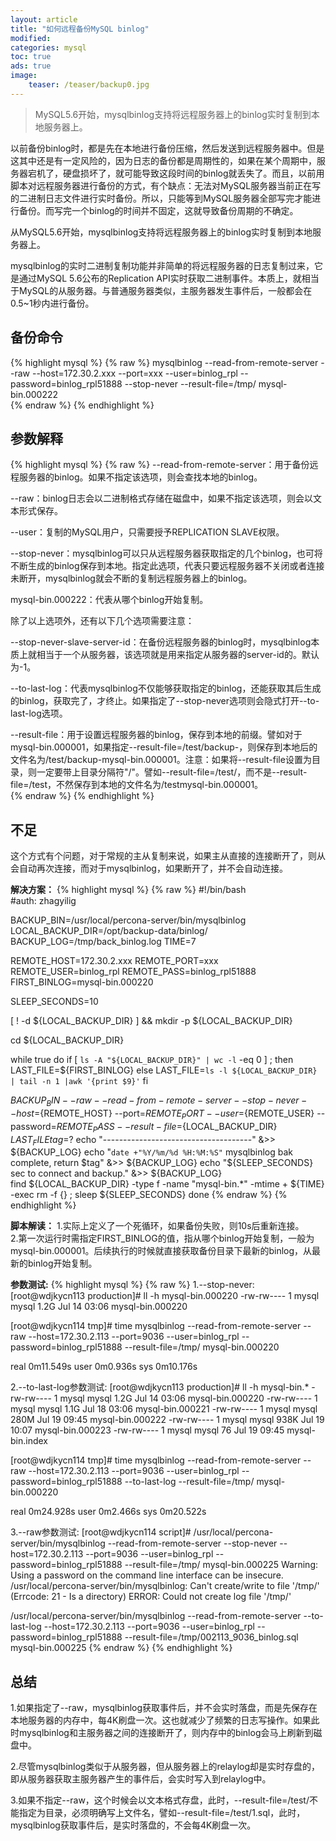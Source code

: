 ```yaml
---
layout: article
title: "如何远程备份MySQL binlog"
modified:
categories: mysql
toc: true
ads: true
image:
    teaser: /teaser/backup0.jpg
---
```


>  MySQL5.6开始，mysqlbinlog支持将远程服务器上的binlog实时复制到本地服务器上。     
 
    
以前备份binlog时，都是先在本地进行备份压缩，然后发送到远程服务器中。但是这其中还是有一定风险的，因为日志的备份都是周期性的，如果在某个周期中，服务器宕机了，硬盘损坏了，就可能导致这段时间的binlog就丢失了。而且，以前用脚本对远程服务器进行备份的方式，有个缺点：无法对MySQL服务器当前正在写的二进制日志文件进行实时备份。所以，只能等到MySQL服务器全部写完才能进行备份。而写完一个binlog的时间并不固定，这就导致备份周期的不确定。

从MySQL5.6开始，mysqlbinlog支持将远程服务器上的binlog实时复制到本地服务器上。

mysqlbinlog的实时二进制复制功能并非简单的将远程服务器的日志复制过来，它是通过MySQL 5.6公布的Replication API实时获取二进制事件。本质上，就相当于MySQL的从服务器。与普通服务器类似，主服务器发生事件后，一般都会在0.5~1秒内进行备份。

## 备份命令   
{% highlight mysql %}
{% raw %}
mysqlbinlog --read-from-remote-server --raw --host=172.30.2.xxx --port=xxx --user=binlog_rpl --password=binlog_rpl51888  --stop-never  --result-file=/tmp/ mysql-bin.000222   
{% endraw %}
{% endhighlight %}   
## 参数解释    
{% highlight mysql %}
{% raw %}
--read-from-remote-server：用于备份远程服务器的binlog。如果不指定该选项，则会查找本地的binlog。  

--raw：binlog日志会以二进制格式存储在磁盘中，如果不指定该选项，则会以文本形式保存。  

--user：复制的MySQL用户，只需要授予REPLICATION SLAVE权限。  

--stop-never：mysqlbinlog可以只从远程服务器获取指定的几个binlog，也可将不断生成的binlog保存到本地。指定此选项，代表只要远程服务器不关闭或者连接未断开，mysqlbinlog就会不断的复制远程服务器上的binlog。  

mysql-bin.000222：代表从哪个binlog开始复制。  

除了以上选项外，还有以下几个选项需要注意：   

--stop-never-slave-server-id：在备份远程服务器的binlog时，mysqlbinlog本质上就相当于一个从服务器，该选项就是用来指定从服务器的server-id的。默认为-1。    
 
--to-last-log：代表mysqlbinlog不仅能够获取指定的binlog，还能获取其后生成的binlog，获取完了，才终止。如果指定了--stop-never选项则会隐式打开--to-last-log选项。    

--result-file：用于设置远程服务器的binlog，保存到本地的前缀。譬如对于mysql-bin.000001，如果指定--result-file=/test/backup-，则保存到本地后的文件名为/test/backup-mysql-bin.000001。注意：如果将--result-file设置为目录，则一定要带上目录分隔符"/"。譬如--result-file=/test/，而不是--result-file=/test，不然保存到本地的文件名为/testmysql-bin.000001。    
{% endraw %}
{% endhighlight %}

## 不足  
这个方式有个问题，对于常规的主从复制来说，如果主从直接的连接断开了，则从会自动再次连接，而对于mysqlbinlog，如果断开了，并不会自动连接。  

**解决方案：**
{% highlight mysql %}
{% raw %}
#!/bin/bash  
#auth: zhagyilig

BACKUP_BIN=/usr/local/percona-server/bin/mysqlbinlog
LOCAL_BACKUP_DIR=/opt/backup-data/binlog/
BACKUP_LOG=/tmp/back_binlog.log
TIME=7

REMOTE_HOST=172.30.2.xxx
REMOTE_PORT=xxx
REMOTE_USER=binlog_rpl
REMOTE_PASS=binlog_rpl51888
FIRST_BINLOG=mysql-bin.000220

SLEEP_SECONDS=10

[ ! -d ${LOCAL_BACKUP_DIR} ] && mkdir -p ${LOCAL_BACKUP_DIR}

cd ${LOCAL_BACKUP_DIR}

while true
do
  if [ `ls -A "${LOCAL_BACKUP_DIR}" | wc -l` -eq 0 ] ; then
     LAST_FILE=${FIRST_BINLOG}
  else
     LAST_FILE=`ls -l ${LOCAL_BACKUP_DIR} | tail -n 1 |awk '{print $9}'`
  fi

  ${BACKUP_BIN} --raw --read-from-remote-server --stop-never --host=${REMOTE_HOST} --port=${REMOTE_PORT} --user=${REMOTE_USER} --password=${REMOTE_PASS}  --result-file=${LOCAL_BACKUP_DIR} ${LAST_FILE}
  tag=$?
  echo "-------------------------------------"  &>> ${BACKUP_LOG}
  echo "`date +"%Y/%m/%d %H:%M:%S"` mysqlbinlog bak complete, return $tag" &>> ${BACKUP_LOG}
  echo "${SLEEP_SECONDS} sec to connect and backup." &>> ${BACKUP_LOG}  
  find ${LOCAL_BACKUP_DIR} -type f -name "mysql-bin.*" -mtime + ${TIME} -exec rm -f {} \;
  sleep ${SLEEP_SECONDS}
done
{% endraw %}
{% endhighlight %}  

**脚本解读：**
1.实际上定义了一个死循环，如果备份失败，则10s后重新连接。  
2.第一次运行时需指定FIRST_BINLOG的值，指从哪个binlog开始复制，一般为mysql-bin.000001。后续执行的时候就直接获取备份目录下最新的binlog，从最新的binlog开始复制。  

**参数测试:**
{% highlight mysql %}
{% raw %}
1.--stop-never:
[root@wdjkycn113 production]#   ll -h mysql-bin.000220
-rw-rw---- 1 mysql mysql 1.2G Jul 14 03:06 mysql-bin.000220

[root@wdjkycn114 tmp]#  time mysqlbinlog --read-from-remote-server --raw --host=172.30.2.113 --port=9036 --user=binlog_rpl --password=binlog_rpl51888   --result-file=/tmp/ mysql-bin.000220

real	0m11.549s
user	0m0.936s
sys		0m10.176s
 
2.--to-last-log参数测试:
[root@wdjkycn113 production]#   ll -h mysql-bin.*
-rw-rw---- 1 mysql mysql 1.2G Jul 14 03:06 mysql-bin.000220
-rw-rw---- 1 mysql mysql 1.1G Jul 18 03:06 mysql-bin.000221
-rw-rw---- 1 mysql mysql 280M Jul 19 09:45 mysql-bin.000222
-rw-rw---- 1 mysql mysql 938K Jul 19 10:07 mysql-bin.000223
-rw-rw---- 1 mysql mysql   76 Jul 19 09:45 mysql-bin.index

[root@wdjkycn114 tmp]#  time mysqlbinlog --read-from-remote-server --raw --host=172.30.2.113 --port=9036 --user=binlog_rpl --password=binlog_rpl51888  --to-last-log  --result-file=/tmp/ mysql-bin.000220

real	0m24.928s
user	0m2.466s
sys		0m20.522s

3.--raw参数测试:
[root@wdjkycn114 script]#   /usr/local/percona-server/bin/mysqlbinlog  --read-from-remote-server --stop-never --host=172.30.2.113 --port=9036 --user=binlog_rpl --password=binlog_rpl51888 --result-file=/tmp/ mysql-bin.000225
Warning: Using a password on the command line interface can be insecure.
/usr/local/percona-server/bin/mysqlbinlog: Can't create/write to file '/tmp/' (Errcode: 21 - Is a directory)
ERROR: Could not create log file '/tmp/'  

/usr/local/percona-server/bin/mysqlbinlog  --read-from-remote-server --to-last-log --host=172.30.2.113 --port=9036 --user=binlog_rpl --password=binlog_rpl51888 --result-file=/tmp/002113_9036_binlog.sql  mysql-bin.000225 
{% endraw %}
{% endhighlight %}  

## 总结
1.如果指定了--raw，mysqlbinlog获取事件后，并不会实时落盘，而是先保存在本地服务器的内存中，每4K刷盘一次。这也就减少了频繁的日志写操作。如果此时mysqlbinlog和主服务器之间的连接断开了，则内存中的binlog会马上刷新到磁盘中。       

2.尽管mysqlbinlog类似于从服务器，但从服务器上的relaylog却是实时存盘的，即从服务器获取主服务器产生的事件后，会实时写入到relaylog中。       

3.如果不指定--raw，这个时候会以文本格式存盘，此时，--result-file=/test/不能指定为目录，必须明确写上文件名，譬如--result-file=/test/1.sql，此时，mysqlbinlog获取事件后，是实时落盘的，不会每4K刷盘一次。       
